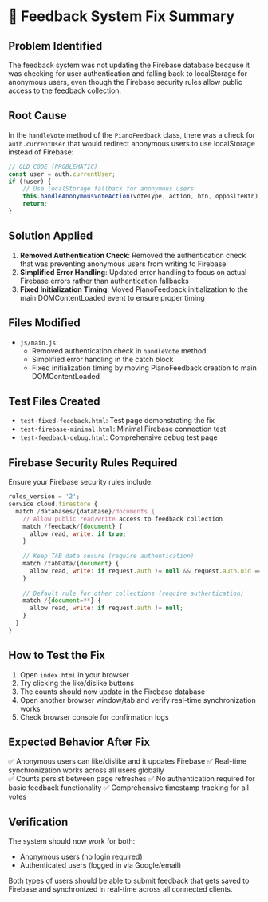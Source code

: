 # 🔧 Feedback System Fix Summary

## Problem Identified
The feedback system was not updating the Firebase database because it was checking for user authentication and falling back to localStorage for anonymous users, even though the Firebase security rules allow public access to the feedback collection.

## Root Cause
In the `handleVote` method of the `PianoFeedback` class, there was a check for `auth.currentUser` that would redirect anonymous users to use localStorage instead of Firebase:

```javascript
// OLD CODE (PROBLEMATIC)
const user = auth.currentUser;
if (!user) {
    // Use localStorage fallback for anonymous users
    this.handleAnonymousVoteAction(voteType, action, btn, oppositeBtn);
    return;
}
```

## Solution Applied
1. **Removed Authentication Check**: Removed the authentication check that was preventing anonymous users from writing to Firebase
2. **Simplified Error Handling**: Updated error handling to focus on actual Firebase errors rather than authentication fallbacks
3. **Fixed Initialization Timing**: Moved PianoFeedback initialization to the main DOMContentLoaded event to ensure proper timing

## Files Modified
- `js/main.js`: 
  - Removed authentication check in `handleVote` method
  - Simplified error handling in the catch block
  - Fixed initialization timing by moving PianoFeedback creation to main DOMContentLoaded

## Test Files Created
- `test-fixed-feedback.html`: Test page demonstrating the fix
- `test-firebase-minimal.html`: Minimal Firebase connection test
- `test-feedback-debug.html`: Comprehensive debug test page

## Firebase Security Rules Required
Ensure your Firebase security rules include:
```javascript
rules_version = '2';
service cloud.firestore {
  match /databases/{database}/documents {
    // Allow public read/write access to feedback collection
    match /feedback/{document} {
      allow read, write: if true;
    }
    
    // Keep TAB data secure (require authentication)
    match /tabData/{document} {
      allow read, write: if request.auth != null && request.auth.uid == resource.data.owner;
    }
    
    // Default rule for other collections (require authentication)
    match /{document=**} {
      allow read, write: if request.auth != null;
    }
  }
}
```

## How to Test the Fix
1. Open `index.html` in your browser
2. Try clicking the like/dislike buttons
3. The counts should now update in the Firebase database
4. Open another browser window/tab and verify real-time synchronization works
5. Check browser console for confirmation logs

## Expected Behavior After Fix
✅ Anonymous users can like/dislike and it updates Firebase
✅ Real-time synchronization works across all users globally  
✅ Counts persist between page refreshes
✅ No authentication required for basic feedback functionality
✅ Comprehensive timestamp tracking for all votes

## Verification
The system should now work for both:
- Anonymous users (no login required)
- Authenticated users (logged in via Google/email)

Both types of users should be able to submit feedback that gets saved to Firebase and synchronized in real-time across all connected clients.